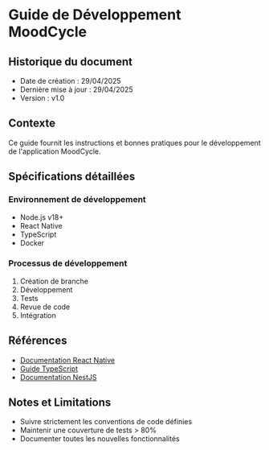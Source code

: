 # Guide de Développement MoodCycle

## Historique du document
- Date de création : 29/04/2025
- Dernière mise à jour : 29/04/2025
- Version : v1.0

## Contexte
Ce guide fournit les instructions et bonnes pratiques pour le développement de l'application MoodCycle.

## Spécifications détaillées
### Environnement de développement
- Node.js v18+
- React Native
- TypeScript
- Docker

### Processus de développement
1. Création de branche
2. Développement
3. Tests
4. Revue de code
5. Intégration

## Références
- [Documentation React Native](https://reactnative.dev/docs/getting-started)
- [Guide TypeScript](https://www.typescriptlang.org/docs/)
- [Documentation NestJS](https://docs.nestjs.com/)

## Notes et Limitations
- Suivre strictement les conventions de code définies
- Maintenir une couverture de tests > 80%
- Documenter toutes les nouvelles fonctionnalités